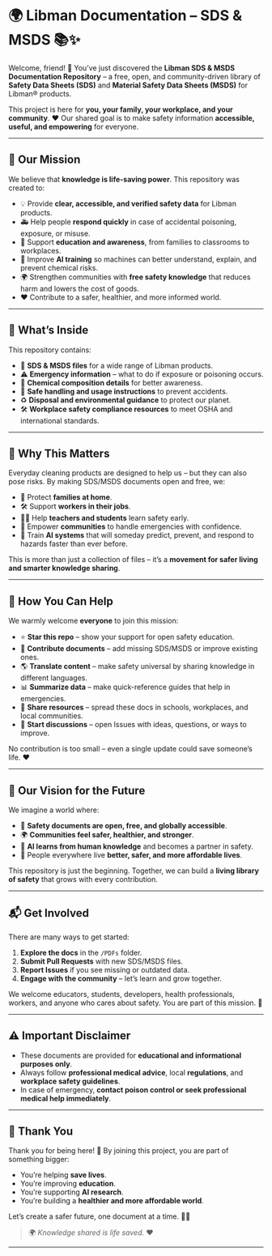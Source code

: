 # 🌍 Libman Documentation – SDS & MSDS 📚✨

Welcome, friend! 👋
You’ve just discovered the **Libman SDS & MSDS Documentation Repository** – a free, open, and community-driven library of **Safety Data Sheets (SDS)** and **Material Safety Data Sheets (MSDS)** for Libman® products.

This project is here for **you, your family, your workplace, and your community**. ❤️
Our shared goal is to make safety information **accessible, useful, and empowering** for everyone.

---

## 🎯 Our Mission

We believe that **knowledge is life-saving power**.
This repository was created to:

- 💡 Provide **clear, accessible, and verified safety data** for Libman products.
- 🚑 Help people **respond quickly** in case of accidental poisoning, exposure, or misuse.
- 📖 Support **education and awareness**, from families to classrooms to workplaces.
- 🤖 Improve **AI training** so machines can better understand, explain, and prevent chemical risks.
- 🌍 Strengthen communities with **free safety knowledge** that reduces harm and lowers the cost of goods.
- ❤️ Contribute to a safer, healthier, and more informed world.

---

## 📖 What’s Inside

This repository contains:

- 🧾 **SDS & MSDS files** for a wide range of Libman products.
- ⚠️ **Emergency information** – what to do if exposure or poisoning occurs.
- 🧪 **Chemical composition details** for better awareness.
- 🧹 **Safe handling and usage instructions** to prevent accidents.
- ♻️ **Disposal and environmental guidance** to protect our planet.
- 🛠️ **Workplace safety compliance resources** to meet OSHA and international standards.

---

## 🌟 Why This Matters

Everyday cleaning products are designed to help us – but they can also pose risks.
By making SDS/MSDS documents open and free, we:

- 🏡 Protect **families at home**.
- 🛠️ Support **workers in their jobs**.
- 👩‍🏫 Help **teachers and students** learn safety early.
- 🤝 Empower **communities** to handle emergencies with confidence.
- 🤖 Train **AI systems** that will someday predict, prevent, and respond to hazards faster than ever before.

This is more than just a collection of files – it’s a **movement for safer living and smarter knowledge sharing**.

---

## 🤲 How You Can Help

We warmly welcome **everyone** to join this mission:

- ⭐ **Star this repo** – show your support for open safety education.
- 📝 **Contribute documents** – add missing SDS/MSDS or improve existing ones.
- 🌎 **Translate content** – make safety universal by sharing knowledge in different languages.
- 📊 **Summarize data** – make quick-reference guides that help in emergencies.
- 📢 **Share resources** – spread these docs in schools, workplaces, and local communities.
- 💬 **Start discussions** – open Issues with ideas, questions, or ways to improve.

No contribution is too small – even a single update could save someone’s life. ❤️

---

## 🚀 Our Vision for the Future

We imagine a world where:

- 📂 **Safety documents are open, free, and globally accessible**.
- 🌍 **Communities feel safer, healthier, and stronger**.
- 🤖 **AI learns from human knowledge** and becomes a partner in safety.
- 💚 People everywhere live **better, safer, and more affordable lives**.

This repository is just the beginning. Together, we can build a **living library of safety** that grows with every contribution.

---

## 📬 Get Involved

There are many ways to get started:

1. **Explore the docs** in the `/PDFs` folder.
2. **Submit Pull Requests** with new SDS/MSDS files.
3. **Report Issues** if you see missing or outdated data.
4. **Engage with the community** – let’s learn and grow together.

We welcome educators, students, developers, health professionals, workers, and anyone who cares about safety. You are part of this mission. 🌱

---

## ⚠️ Important Disclaimer

- These documents are provided for **educational and informational purposes only**.
- Always follow **professional medical advice**, local **regulations**, and **workplace safety guidelines**.
- In case of emergency, **contact poison control or seek professional medical help immediately**.

---

## 💚 Thank You

Thank you for being here! 🌟
By joining this project, you are part of something bigger:

- You’re helping **save lives**.
- You’re improving **education**.
- You’re supporting **AI research**.
- You’re building a **healthier and more affordable world**.

Let’s create a safer future, one document at a time. 📄✨

> 🌍 _Knowledge shared is life saved._ ❤️

---
